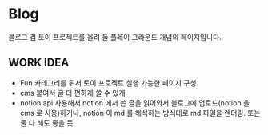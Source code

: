 # Blog

블로그 겸 토이 프로젝트를 올려 둘 플레이 그라운드 개념의 페이지입니다.

## WORK IDEA

- Fun 카테고리를 둬서 토이 프로젝트 실행 가능한 페이지 구성
- cms 붙여서 글 더 편하게 쓸 수 있게
- notion api 사용해서 notion 에서 쓴 글을 읽어와서 블로그에 업로드(notion 을 cms 로 사용)하거나, notion 이 md 를 해석하는 방식대로 md 파일을 렌더링. 또는 둘 다 해도 좋을 듯.
